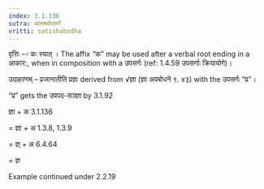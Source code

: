 ```yaml
---
index: 3.1.136
sutra: आतश्चोपसर्गे
vritti: satishabodha
---
```






वृत्तिः --ः कः स्यात् । The affix “क” may be used after a verbal root ending in a आकार:, when in composition with a उपसर्गः (ref: 1.4.59 उपसर्गाः क्रियायोगे)।


उदाहरणम् – प्रजानातीति प्रज्ञः derived from √ज्ञा (ज्ञा अवबोधने ९. ४३) with the उपसर्गः “प्र”।


“प्र” gets the उपपद-सञ्ज्ञा by 3.1.92


ज्ञा + क 3.1.136

= ज्ञा + अ 1.3.8, 1.3.9

= ज्ञ् + अ 6.4.64

= ज्ञ


Example continued under 2.2.19

